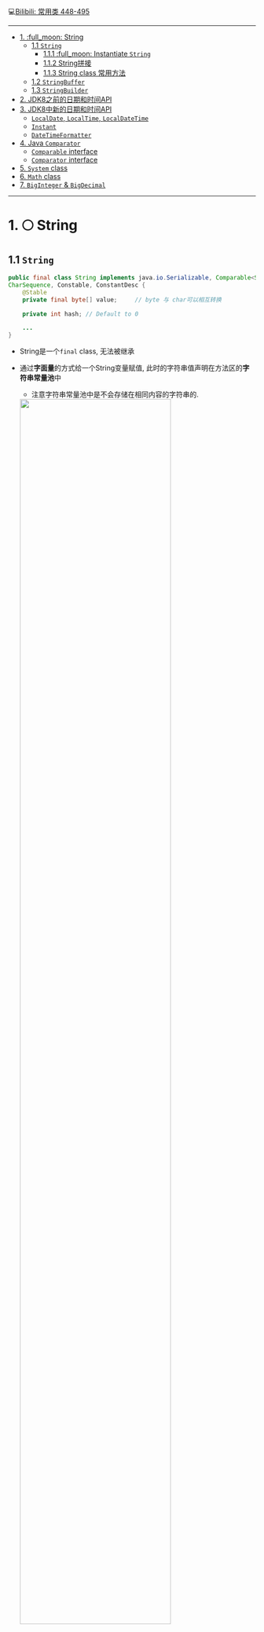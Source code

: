 :computer:[Bilibili: 常用类 448-495](https://www.bilibili.com/video/BV1Kb411W75N?p=450&vd_source=c6866d088ad067762877e4b6b23ab9df)

---
- [1. :full\_moon: String](#1-full_moon-string)
  - [1.1 `String`](#11-string)
    - [1.1.1 :full\_moon: Instantiate `String`](#111-full_moon-instantiate-string)
    - [1.1.2 String拼接](#112-string拼接)
    - [1.1.3 String class 常用方法](#113-string-class-常用方法)
  - [1.2 `StringBuffer`](#12-stringbuffer)
  - [1.3 `StringBuilder`](#13-stringbuilder)
- [2. JDK8之前的日期和时间API](#2-jdk8之前的日期和时间api)
- [3. JDK8中新的日期和时间API](#3-jdk8中新的日期和时间api)
  - [`LocalDate`, `LocalTime`, `LocalDateTime`](#localdate-localtime-localdatetime)
  - [`Instant`](#instant)
  - [`DateTimeFormatter`](#datetimeformatter)
- [4. Java `Comparator`](#4-java-comparator)
  - [`Comparable` interface](#comparable-interface)
  - [`Comparator` interface](#comparator-interface)
- [5. `System` class](#5-system-class)
- [6. `Math` class](#6-math-class)
- [7.  `BigInteger` \& `BigDecimal`](#7--biginteger--bigdecimal)


---

# 1. :full_moon: String 
## 1.1 `String` 
```java
public final class String implements java.io.Serializable, Comparable<String>, 
CharSequence, Constable, ConstantDesc {
    @Stable
    private final byte[] value;     // byte 与 char可以相互转换

    private int hash; // Default to 0

    ...
}
```

+ String是一个`final` class, 无法被继承
+ 通过**字面量**的方式给一个String变量赋值, 此时的字符串值声明在方法区的**字符串常量池**中
  + 注意字符串常量池中是不会存储在相同内容的字符串的.
  <img src="../../../Src_md/String_final_value.png" width=80%>

+ :star: String对象的字符内容是存储在一个btye数组 value中, value也是`final`的, 代表**不可变的字符序列**. 表面上看似我们修改String变量的赋值, 其实是在方法区的常量池又创建了新的字符串常量, 然后让String变量指向那个新建的常量, 而不是对字符串常量池中原有的value进行修改. 这体现在:
  + 当对字符串重新赋值时
  + 对现有字符串进行连接操作时
  + 当调用String的replace()修改指定字符串片段时


### 1.1.1 :full_moon: Instantiate `String`
首先明确一点: String变量名实际上只是栈中的一个指针, 保存地址值, 它要么保存方法区StringTable(字符串常量池)中的地址, 要么保存堆中的地址.

+ 通过字面量的形式: **一步指向**
  + s1, s2保存的值(地址值), 是对应的数据"javaEE"声明在方法区的字符串常量池中的地址值. 换言之, s1, s2指向字符串常量池中的"javaEE"对象 (一个byte[]).
+ 通过new String("javaEE")的方式: **两步指向**
  + 同时 s3, s4保存的值(地址值) 是 堆空间中的通过new创建出的对象的地址值, 而这些对象的内部的value属性(即byte[])保存的值(地址值) 则是字符串常量池中的"javaEE"对象的地址值
  + 没错, 此时有两个对象: 一个是堆空间中通过new创建的String对象, 另一个是String对象内部属性value指向的, 在字符串常量池中的byte[]对象
+ String还有其他很多constructor, 见官方doc

:gem: e.g.1

<img src="../../../Src_md/String_JVM_memory.png" width=80%> 

:gem: e.g.2

```java
Person p1 = new Person("Tom", 12);
Person p2 = new Person("Tom", 12);

System.out.println(p1.name.equals(p2.name));    // true, check content
System.out.println(p1.name == p2.name);         // true

p1.name = "Jerry";                              // try to modify a String, but actually create another byte[] object in StringTable(字符串常量池)
System.out.println(p2.name);                    // Tom, because String is immutable

class Person {
    String name;
    int age;
    public Person(String name, int age) {
        this.name = name;
        this.age = age;
    }
}

```



<img src="../../../Src_md/String_JVM_object_memory.png" width=80%> 

### 1.1.2 String拼接

结论:
+ 常量与常量的拼接结果在常量池中, 而常量池中不会存在相同内容的常量
+ 只要拼接中有一方为变量, 结果就在堆中 (在堆中new一个String对象)
+ 如果拼接的结果调用`intern()`, 返回值就在常量池中

<img src="../../../Src_md/String_concate.png" width=80%>

:gem: e.g.1  
注意通过字面量方式给String变量赋值是一步指向, 而通过new String("...")给String变量赋值则是两步指向

<img src="../../../Src_md/String_concate2.png" width=80%>

:gem: 一道面试题

```java
链接：https://www.nowcoder.com/questionTerminal/ea89183b5d5349f7ac6a11da2308d935
来源：牛客网

public class Example{
    String str = new String("good");
    char[ ] ch = { 'a' , 'b' , 'c' };
    public static void main(String args[]){
        Example ex = new Example();
        ex.change(ex.str,ex.ch);
        System.out.print(ex.str + " and ");
        System.out.print(ex.ch);
    }
    public void change(String str,char ch[ ]){
        str = "test ok";
        ch[0] = 'g';
    }
}
```

<img src="./Src_md/String_question_demonstration.png" width=1000%>

上面这个图中打叉号那部分的说明是不对的, 不是因为Java的String immutable才使得change stack中的str转而指向字符串常量池中的"test ok", **String immutable指的是堆空间中String对象的value属性的值不可以改**, 因为value是final修饰的
```java
private final byte[] value;
```
**String immutable可不是指那些指向堆空间中的String对象的变量的值不能改(String变量名只是个指针而已, 随意改它指向谁很正常)**, change stack中的str变量在change()传入参数时是指向堆空间中的String intance的 (上图画错了, 画的是函数按地址传递, :star: javaCore1 4.5: java函数总是值传递, 方法得到的是参数值的一个副本), 但change()的执行代码中
```java
str = "test ok"
```
使得change stack中的str变量指向了内存常量池中的"test ok"对象.

---

JVM涉及字符串的数据结构

三种JVM
+ sun公司的HotSpot, 我们默认装的是这个, 我们默认提到的JVM的也是指这个
+ BEA公司的JRockit
+ IBM公司的J9 Vm

Heap(堆): 一个JVM实例只存在一个堆内存, 堆内存的大小是可以调节的. 类加载器读取了类文件之后, 需要把类, 方法, 常变量放到堆内存中, 保存所有引用类型的真实信息, 以方便执行器执行, 堆内存分为三部分:
+ Young generation space 新生区
+ Tenure generation space 养老区
+ Permanent Space 永久存储区 (可以看作方法区, 规范里是认为归在heap中, 但是实施时方法区和heap是分开的)

如下: StringTable在JVM中位置随3个版本的变化
<img src="../../../Src_md/string_jvm1.png" width=30%>

<img src="../../../Src_md/string_jvm2.png" width=30%>

<img src="../../../Src_md/string_jvm3.png" width=30%>


之后康师傅讲JVM调优中也会讲到


### 1.1.3 String class 常用方法


+ `length`
+ `chatAt`
+ `isEmpty`
+ `toUpperCase`
+ `toLowerCase`
+ `trim`

---

+ `equals`
+ `equalsIgnoreCase`
+ `concat`
+ `compareTo`
+ `substring`
---

+ `endsWith`
+ `startWith`
+ `contains`
+ `indexOf`
+ `lastIndexOf`

---

+ `replace`
+ `matches`
+ `split`

---
String parse to other type

String <---> char[]

String <---> byte[]  (encoding, decoding)


---
String 常见算法题

康师傅: 算法就别想着突击了

1. 模拟一个trim方法, 去除字符串两端的空格
2. 将一个字符串进行反转. 将字符串中指定部分进行反转. 比如"ab**cdef**g"反转成"ab**fedc**g"
3. 获取一个字符串在另一个字符串中出现的次数.
4. 获取两个字符串中最大的相同字串. 比如:
   str1 = "abcwerthelloyuiodef"; str2 = "cvhellobnm"
   提示: 将短的那个串进行长度依次递减的字串与较长的串比较
5. 对字符串中字符进行自然顺序排序

473-476讲这几个题

## 1.2 `StringBuffer`

463





## 1.3 `StringBuilder`








# 2. JDK8之前的日期和时间API

478





# 3. JDK8中新的日期和时间API

482



## `LocalDate`, `LocalTime`, `LocalDateTime`

## `Instant`

## `DateTimeFormatter`



# 4. Java `Comparator`

488

## `Comparable` interface

## `Comparator` interface





# 5. `System`, `Math`, `BigInteger` & `BigDecimal` class

492



## System





## Math



## BigInteger & BigDecimal



